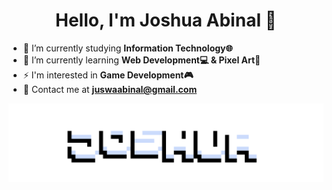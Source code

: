 <h1 align="center">Hello, I'm Joshua Abinal 👋 </h1>

- 🔭 I’m currently studying **Information Technology🌐**
- 🌱 I’m currently learning **Web Development💻 & Pixel Art👾**
- ⚡ I'm interested in **Game Development🎮**
- 📧 Contact me at **juswaabinal@gmail.com**

<img src="https://raw.githubusercontent.com/joshabinal/joshua-gif/main/JOSHUA.gif">
